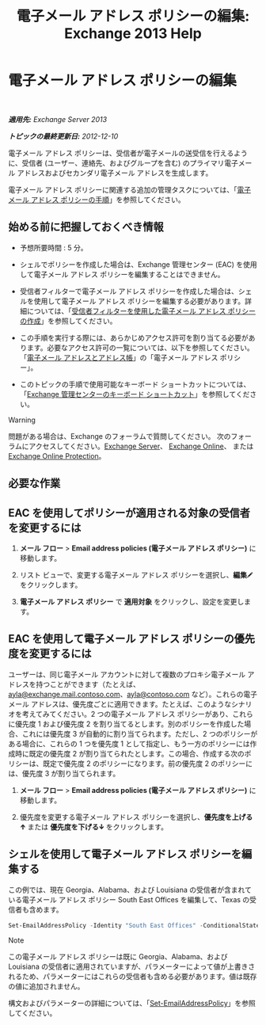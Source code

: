 ﻿---
title: '電子メール アドレス ポリシーの編集: Exchange 2013 Help'
TOCTitle: 電子メール アドレス ポリシーの編集
ms:assetid: cc8b36a0-95f4-43e9-bc64-87646d2e14e4
ms:mtpsurl: https://technet.microsoft.com/ja-jp/library/Bb124580(v=EXCHG.150)
ms:contentKeyID: 49896479
ms.date: 04/24/2018
mtps_version: v=EXCHG.150
f1_keywords:
- Microsoft.Exchange.Management.SnapIn.Esm.OrganizationConfiguration.EditEmailAddressPolicyWizardForm.EmailAddressPolicyIntroductionPage
ms.translationtype: HT
---

# 電子メール アドレス ポリシーの編集

 

_**適用先:** Exchange Server 2013_

_**トピックの最終更新日:** 2012-12-10_

電子メール アドレス ポリシーは、受信者が電子メールの送受信を行えるように、受信者 (ユーザー、連絡先、およびグループを含む) のプライマリ電子メール アドレスおよびセカンダリ電子メール アドレスを生成します。

電子メール アドレス ポリシーに関連する追加の管理タスクについては、「[電子メール アドレス ポリシーの手順](email-address-policy-procedures-exchange-2013-help.md)」を参照してください。

## 始める前に把握しておくべき情報

  - 予想所要時間 : 5 分。

  - シェルでポリシーを作成した場合は、Exchange 管理センター (EAC) を使用して電子メール アドレス ポリシーを編集することはできません。

  - 受信者フィルターで電子メール アドレス ポリシーを作成した場合は、シェルを使用して電子メール アドレス ポリシーを編集する必要があります。詳細については、「[受信者フィルターを使用した電子メール アドレス ポリシーの作成](create-an-email-address-policy-by-using-recipient-filters-exchange-2013-help.md)」を参照してください。

  - この手順を実行する際には、あらかじめアクセス許可を割り当てる必要があります。必要なアクセス許可の一覧については、以下を参照してください。「[電子メール アドレスとアドレス帳](email-addresses-and-address-books-exchange-2013-help.md)」の「電子メール アドレス ポリシー」。

  - このトピックの手順で使用可能なキーボード ショートカットについては、「[Exchange 管理センターのキーボード ショートカット](keyboard-shortcuts-in-the-exchange-admin-center-exchange-online-protection-help.md)」を参照してください。


> [!WARNING]
> 問題がある場合は、Exchange のフォーラムで質問してください。 次のフォーラムにアクセスしてください。<A href="https://go.microsoft.com/fwlink/p/?linkid=60612">Exchange Server</A>、 <A href="https://go.microsoft.com/fwlink/p/?linkid=267542">Exchange Online</A>、 または <A href="https://go.microsoft.com/fwlink/p/?linkid=285351">Exchange Online Protection</A>。



## 必要な作業

## EAC を使用してポリシーが適用される対象の受信者を変更するには

1.  <strong>メール フロー</strong> \> <strong>Email address policies (電子メール アドレス ポリシー)</strong> に移動します。

2.  リスト ビューで、変更する電子メール アドレス ポリシーを選択し、<strong>編集</strong>![編集アイコン](images/Bb124582.6f53ccb2-1f13-4c02-bea0-30690e6ea71d(EXCHG.150).gif "編集アイコン") をクリックします。

3.  <strong>電子メール アドレス ポリシー</strong> で <strong>適用対象</strong> をクリックし、設定を変更します。

## EAC を使用して電子メール アドレス ポリシーの優先度を変更するには

ユーザーは、同じ電子メール アカウントに対して複数のプロキシ電子メール アドレスを持つことができます（たとえば、ayla@exchange.mail.contoso.com、ayla@contoso.com など）。これらの電子メール アドレスは、優先度ごとに適用できます。たとえば、このようなシナリオを考えてみてください。2 つの電子メール アドレス ポリシーがあり、これらに優先度 1 および優先度 2 を割り当てるとします。別のポリシーを作成した場合、これには優先度 3 が自動的に割り当てられます。ただし、2 つのポリシーがある場合に、これらの 1 つを優先度 1 として指定し、もう一方のポリシーには作成時に既定の優先度 2 が割り当てられたとします。この場合、作成する次のポリシーは、既定で優先度 2 のポリシーになります。前の優先度 2 のポリシーには、優先度 3 が割り当てられます。

1.  <strong>メール フロー</strong> \> <strong>Email address policies (電子メール アドレス ポリシー)</strong> に移動します。

2.  優先度を変更する電子メール アドレス ポリシーを選択し、<strong>優先度を上げる</strong>![上矢印アイコン](images/JJ150576.1732c727-328b-4a1a-b84d-6d7252c7dcab(EXCHG.150).gif "上矢印アイコン") または <strong>優先度を下げる</strong>![下矢印アイコン](images/JJ150576.ef5ca57d-a033-457b-bd92-6361877c33d0(EXCHG.150).gif "下矢印アイコン") をクリックします。

## シェルを使用して電子メール アドレス ポリシーを編集する

この例では、現在 Georgia、Alabama、および Louisiana の受信者が含まれている電子メール アドレス ポリシー South East Offices を編集して、Texas の受信者も含めます。

```powershell
Set-EmailAddressPolicy -Identity "South East Offices" -ConditionalStateorProvince "Georgia","Alabama","Louisiana","Texas"
```


> [!NOTE]
> この電子メール アドレス ポリシーは既に Georgia、Alabama、および Louisiana の受信者に適用されていますが、パラメーターによって値が上書きされるため、パラメーターにはこれらの受信者も含める必要があります。値は既存の値に追加されません。



構文およびパラメーターの詳細については、「[Set-EmailAddressPolicy](https://technet.microsoft.com/ja-jp/library/bb124517\(v=exchg.150\))」を参照してください。

